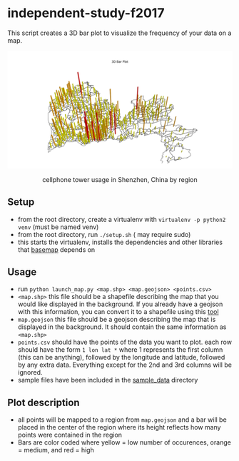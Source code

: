 # independent-study-f2017

This script creates a 3D bar plot to visualize the frequency of your data on a map.

![alt text][sample_figure]
<p style="text-align: center;">
cellphone tower usage in Shenzhen, China by region
</p>

## Setup
* from the root directory, create a virtualenv with `virtualenv -p python2 venv` (must be named venv)
* from the root directory, run `./setup.sh` ( may require sudo)
* this starts the virtualenv, installs the dependencies and other libraries that [basemap](https://matplotlib.org/basemap/users/installing.html) depends on

## Usage
* run `python launch_map.py <map.shp> <map.geojson> <points.csv>`
* `<map.shp>` this file should be a shapefile describing the map that you would like displayed in the background. If you already have a geojson with this information, you can convert it to a shapefile using this [tool](http://mapshaper.org/)
* `map.geojson` this file should be a geojson describing the map that is displayed in the background. It should contain the same information as `<map.shp>`
* `points.csv` should have the points of the data you want to plot. each row should have the form `1 lon lat *` where 1 represents the first column (this can be anything), followed by the longitude and latitude, followed by any extra data. Everything except for the 2nd and 3rd columns will be ignored.
* sample files have been included in the [sample_data](https://github.com/bigolu/independent-study-f2017/tree/master/sample_data) directory

## Plot description
* all points will be mapped to a region from `map.geojson` and a bar will be placed in the center of the region where its height reflects how many points were contained in the region
* Bars are color coded where yellow = low number of occurences, orange = medium, and red = high


[sample_figure]: https://github.com/bigolu/independent-study-f2017/raw/master/assets/sample_plot.png "sample figure"
